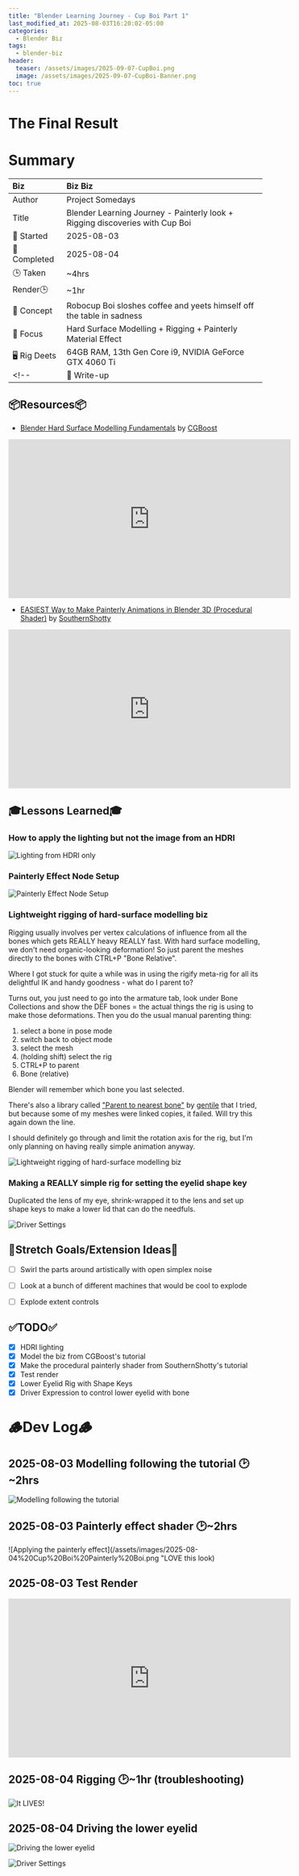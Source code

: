 ```yaml
---
title: "Blender Learning Journey - Cup Boi Part 1"
last_modified_at: 2025-08-03T16:20:02-05:00
categories:
  - Blender Biz
tags:
  - blender-biz
header:
  teaser: /assets/images/2025-09-07-CupBoi.png
  image: /assets/images/2025-09-07-CupBoi-Banner.png
toc: true
---
```


# The Final Result
<!-- [![Watch the video](https://img.youtube.com/vi/4eS8dGd9_TI/maxresdefault.jpg)](https://youtu.be/4eS8dGd9_TI) -->

# Summary

| Biz             | Biz Biz                               |
|:--------        | :---------                                |
| Author          | Project Somedays                      |
| Title           | Blender Learning Journey - Painterly look + Rigging discoveries with Cup Boi |
| 📅 Started      | 2025-08-03        |
| 📅 Completed    | 2025-08-04        |
| 🕒 Taken        | ~4hrs                                  |
| Render🕒        | ~1hr          |
| 🤯 Concept      | Robocup Boi sloshes coffee and yeets himself off the table in sadness     |
| 🔎 Focus        | Hard Surface Modelling + Rigging + Painterly Material Effect      |
| 🖥️ Rig Deets    | 64GB RAM, 13th Gen Core i9, NVIDIA GeForce GTX 4060 Ti |
<!-- | 📔 Write-up     | https://project-somedays.github.io/ | -->

##  📦Resources📦
- [Blender Hard Surface Modelling Fundamentals](https://www.youtube.com/watch?v=nsTjnQ067sw) by [CGBoost](https://www.youtube.com/@cgboost)

<iframe width="560" height="315" src="https://www.youtube.com/embed/nsTjnQ067sw?si=y1vyx9QV-KW8v5g2" title="YouTube video player" frameborder="0" allow="accelerometer; autoplay; clipboard-write; encrypted-media; gyroscope; picture-in-picture; web-share" referrerpolicy="strict-origin-when-cross-origin" allowfullscreen></iframe>

- [EASIEST Way to Make Painterly Animations in Blender 3D (Procedural Shader)](https://www.youtube.com/watch?v=UfSw6428bcc) by [SouthernShotty](https://www.youtube.com/@SouthernShotty)

<iframe width="560" height="315" src="https://www.youtube.com/embed/UfSw6428bcc?si=bqQcY2NK5vsycRBn" title="YouTube video player" frameborder="0" allow="accelerometer; autoplay; clipboard-write; encrypted-media; gyroscope; picture-in-picture; web-share" referrerpolicy="strict-origin-when-cross-origin" allowfullscreen></iframe>

## 🎓Lessons Learned🎓
### How to apply the lighting but not the image from an HDRI

![Lighting from HDRI only](/assets/images/2025-08-04%20Cup%20Boi%20World%20Node%20Setup.png "Aha! Mixshader with the camera ray as the factor... I'n sure I'll learn what that means one day 😅")

### Painterly Effect Node Setup  

![Painterly Effect Node Setup](/assets/images/2025-08-04%20Cup%20Boi%20Painterly%20Effect.png "Oh MAN this unlocks a lot of biz")

### Lightweight rigging of hard-surface modelling biz

Rigging usually involves per vertex calculations of influence from all the bones which gets REALLY heavy REALLY fast.
With hard surface modelling, we don't need organic-looking deformation! So just parent the meshes directly to the bones with CTRL+P "Bone Relative".

Where I got stuck for quite a while was in using the rigify meta-rig for all its delightful IK and handy goodness - what do I parent to?

Turns out, you just need to go into the armature tab, look under Bone Collections and show the DEF bones = the actual things the rig is using to make those deformations. Then you do the usual manual parenting thing:

1. select a bone in pose mode
2. switch back to object mode
3. select the mesh
4. (holding shift) select the rig
5. CTRL+P to parent
6. Bone (relative)

Blender will remember which bone you last selected.

There's also a library called ["Parent to nearest bone"](https://github.com/g3ntile/parentToNearestBone) by  [gentile](https://github.com/g3ntile) that I tried, but because some of my meshes were linked copies, it failed. Will try this again down the line.

I should definitely go through and limit the rotation axis for the rig, but I'm only planning on having really simple animation anyway.

![Lightweight rigging of hard-surface modelling biz](/assets/images/2025-08-04%20Cup%20Boi%20IK%20Wins.gif)

### Making a REALLY simple rig for setting the eyelid shape key

Duplicated the lens of my eye, shrink-wrapped it to the lens and set up shape keys to make a lower lid that can do the needfuls.

![Driver Settings](/assets/images/)

## 🎯Stretch Goals/Extension Ideas🎯
- [ ] Swirl the parts around artistically with open simplex noise
- [ ] Look at a bunch of different machines that would be cool to explode
- [ ] Explode extent controls


## ✅TODO✅
- [x] HDRI lighting
- [x] Model the biz from CGBoost's tutorial
- [x] Make the procedural painterly shader from SouthernShotty's tutorial
- [x] Test render
- [x] Lower Eyelid Rig with Shape Keys
- [x] Driver Expression to control lower eyelid with bone

# 🪵Dev Log🪵

## 2025-08-03 Modelling following the tutorial 🕑~2hrs  
  ![Modelling following the tutorial](/assets/images/2025-08-04%20Cup%20Boi%20Modelling.png "I like it!")

## 2025-08-03 Painterly effect shader 🕑~2hrs
  ![Applying the painterly effect](/assets/images/2025-08-04%20Cup%20Boi%20Painterly%20Boi.png "LOVE this look)

## 2025-08-03 Test Render

<iframe width="560" height="315" src="https://www.youtube.com/embed/xO7khjSBym4" title="YouTube video player" frameborder="0" allow="accelerometer; autoplay; clipboard-write; encrypted-media; gyroscope; picture-in-picture; web-share" referrerpolicy="strict-origin-when-cross-origin" allowfullscreen></iframe>

## 2025-08-04 Rigging 🕑~1hr (troubleshooting)
  ![It LIVES!](/assets/images/2025-08-04%20Rig%20is%20working.png "It LIVES!")

## 2025-08-04 Driving the lower eyelid

  ![Driving the lower eyelid](/assets/images/2025-08-04%20Cup%20Boi%20Rigging%20Wins.gif "Oh this is VERY fun")

  ![Driver Settings](/assets/images/2025-08-04%20Cup%20Boi%20Eyelid%20Driver%20Settings.png "clamp for the win")

